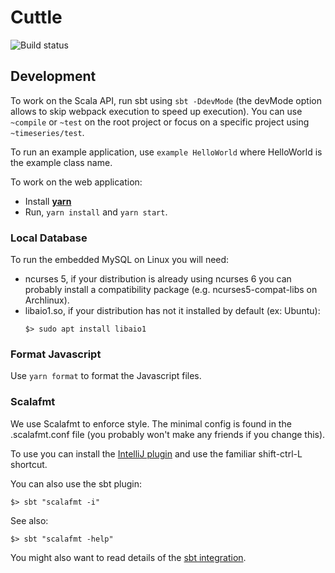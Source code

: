 # Cuttle

![Build status](https://api.travis-ci.org/criteo/cuttle.svg?branch=master)

## Development

To work on the Scala API, run sbt using `sbt -DdevMode` (the devMode
option allows to skip webpack execution to speed up execution). You can
use `~compile` or `~test` on the root project or focus on a specific
project using `~timeseries/test`.

To run an example application, use `example HelloWorld` where HelloWorld
is the example class name.

To work on the web application:

- Install [**yarn**](https://yarnpkg.com/en/)
- Run, `yarn install` and `yarn start`.

### Local Database

To run the embedded MySQL on Linux you will need:
 - ncurses 5, if your distribution is already using ncurses 6 you can probably install a
compatibility package (e.g. ncurses5-compat-libs on Archlinux).
 - libaio1.so, if your distribution has not it installed by default (ex: Ubuntu):
   ```
   $> sudo apt install libaio1
   ```

### Format Javascript

Use `yarn format` to format the Javascript files.

### Scalafmt

We use Scalafmt to enforce style.  The minimal config is found in the
.scalafmt.conf file (you probably won't make any friends if you change
this).

To use you can install the [IntelliJ
plugin](http://scalameta.org/scalafmt/#IntelliJ) and use the familiar
shift-ctrl-L shortcut.

You can also use the sbt plugin:
```
$> sbt "scalafmt -i"
```
See also:
```
$> sbt "scalafmt -help"
```
You might also want to read details of the [sbt
integration](http://scalameta.org/scalafmt/#sbt).
